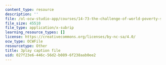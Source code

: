 ```yaml
---
content_type: resource
description: ''
file: /ol-ocw-studio-app/courses/14-73-the-challenge-of-world-poverty-spring-2011/027f23e6446c56d2b0896f238aab0ee2_ZaN3W5as42s.vtt
file_size: 45510
file_type: application/x-subrip
learning_resource_types: []
license: https://creativecommons.org/licenses/by-nc-sa/4.0/
ocw_type: OCWFile
resourcetype: Other
title: 3play caption file
uid: 027f23e6-446c-56d2-b089-6f238aab0ee2
---
```

